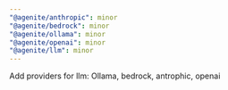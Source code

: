 ```yaml
---
"@agenite/anthropic": minor
"@agenite/bedrock": minor
"@agenite/ollama": minor
"@agenite/openai": minor
"@agenite/llm": minor
---
```


Add providers for llm: Ollama, bedrock, antrophic, openai
